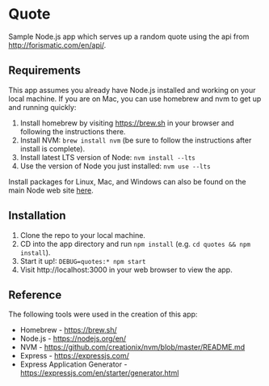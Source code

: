 # Quote
Sample Node.js app which serves up a random quote using the api from http://forismatic.com/en/api/.

## Requirements
This app assumes you already have Node.js installed and working on your local machine. If you are on Mac, you can use homebrew and nvm to get up and running quickly:

1. Install homebrew by visiting https://brew.sh in your browser and following the instructions there.
1. Install NVM: `brew install nvm` (be sure to follow the instructions after install is complete).
2. Install latest LTS version of Node: `nvm install --lts`
3. Use the version of Node you just installed: `nvm use --lts`

Install packages for Linux, Mac, and Windows can also be found on the main Node web site [here](https://nodejs.org/en/download/).

## Installation
1. Clone the repo to your local machine.
2. CD into the app directory and run `npm install` (e.g. `cd quotes && npm install`).
3. Start it up!: `DEBUG=quotes:* npm start`
4. Visit http://localhost:3000 in your web browser to view the app.

## Reference
The following tools were used in the creation of this app:

* Homebrew - https://brew.sh/
* Node.js - https://nodejs.org/en/
* NVM - https://github.com/creationix/nvm/blob/master/README.md
* Express - https://expressjs.com/
* Express Application Generator - https://expressjs.com/en/starter/generator.html
